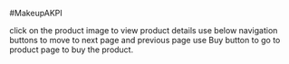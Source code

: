 #MakeupAKPI

click on the product image to view product details
use below navigation buttons to move to next page and previous page
use Buy button to go to product page to buy the product.


